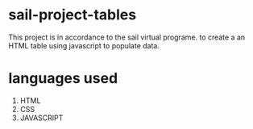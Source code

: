 # sail-project-tables
This project is in accordance to the sail virtual programe. to create a an 
HTML table using javascript to populate data.

# languages used
1. HTML
2. CSS
3. JAVASCRIPT

